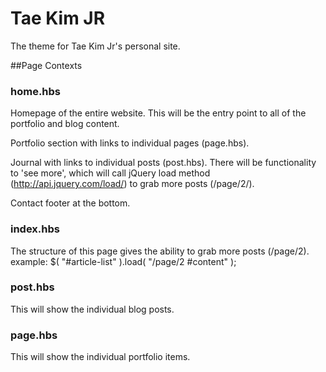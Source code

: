 # Tae Kim JR

The theme for Tae Kim Jr's personal site.

##Page Contexts

### home.hbs
Homepage of the entire website. This will be the entry point to all of the portfolio and blog content.

Portfolio section with links to individual pages (page.hbs).

Journal with links to individual posts (post.hbs). There will be functionality to 'see more', which will call jQuery load method (http://api.jquery.com/load/) to grab more posts (/page/2/).

Contact footer at the bottom.

### index.hbs
The structure of this page gives the ability to grab more posts (/page/2).
example:
$( "#article-list" ).load( "/page/2 #content" );

### post.hbs
This will show the individual blog posts.

### page.hbs
This will show the individual portfolio items.
